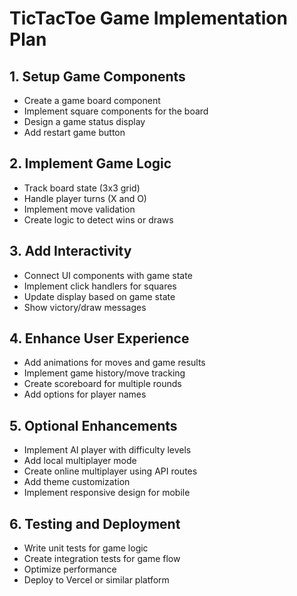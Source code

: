 # TicTacToe Game Implementation Plan

## 1. Setup Game Components
- Create a game board component
- Implement square components for the board
- Design a game status display
- Add restart game button

## 2. Implement Game Logic
- Track board state (3x3 grid)
- Handle player turns (X and O)
- Implement move validation
- Create logic to detect wins or draws

## 3. Add Interactivity
- Connect UI components with game state
- Implement click handlers for squares
- Update display based on game state
- Show victory/draw messages

## 4. Enhance User Experience
- Add animations for moves and game results
- Implement game history/move tracking
- Create scoreboard for multiple rounds
- Add options for player names

## 5. Optional Enhancements
- Implement AI player with difficulty levels
- Add local multiplayer mode
- Create online multiplayer using API routes
- Add theme customization
- Implement responsive design for mobile

## 6. Testing and Deployment
- Write unit tests for game logic
- Create integration tests for game flow
- Optimize performance
- Deploy to Vercel or similar platform